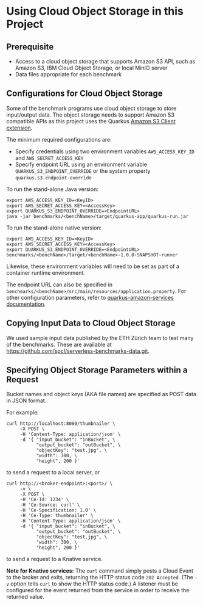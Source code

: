 # Using Cloud Object Storage in this Project

## Prerequisite

* Access to a cloud object storage that supports Amazon S3 API, such as Amazon S3,
IBM Cloud Object Storage, or local MinIO server
* Data files appropriate for each benchmark


## Configurations for Cloud Object Storage

Some of the benchmark programs use cloud object storage to store input/output data.
The object storage needs to support Amazon S3 compatible APIs as this project uses the Quarkus
[Amazon S3 Client extension](https://quarkiverse.github.io/quarkiverse-docs/quarkus-amazon-services/dev/amazon-s3.html).

The minimum required configurations are:
* Specify credentials using two environment variables `AWS_ACCESS_KEY_ID` and `AWS_SECRET_ACCESS_KEY`
* Specify endpoint URL using an environment variable `QUARKUS_S3_ENDPOINT_OVERRIDE` or
  the system property `quarkus.s3.endpoint-override`

To run the stand-alone Java version:
```shell
export AWS_ACCESS_KEY_ID=<KeyID>
export AWS_SECRET_ACCESS_KEY=<AccessKey>
export QUARKUS_S3_ENDPOINT_OVERRIDE=<EndpointURL>
java -jar benchmarks/<benchName>/target/quarkus-app/quarkus-run.jar
```

To run the stand-alone native version:
```shell
export AWS_ACCESS_KEY_ID=<KeyID>
export AWS_SECRET_ACCESS_KEY=<AccessKey>
export QUARKUS_S3_ENDPOINT_OVERRIDE=<EndpointURL>
benchmarks/<benchName>/target/<benchName>-1.0.0-SNAPSHOT-runner
```

Likewise, these environment variables will need to be set as part of a container runtime environment.

The endpoint URL can also be specified in
`benchmarks/<benchName>/src/main/resources/application.property`.
For other configuration parameters, refer to
[quarkus-amazon-services documentation](https://quarkiverse.github.io/quarkiverse-docs/quarkus-amazon-services/dev/amazon-s3.html#_configuring_s3_clients).


## Copying Input Data to Cloud Object Storage

We used sample input data published by the ETH Z&uuml;rich team to test many of the benchmarks.
These are available at https://github.com/spcl/serverless-benchmarks-data.git.


## Specifying Object Storage Parameters within a Request

Bucket names and object keys (AKA file names) are specified as POST data in JSON format.

For example:
```shell
curl http://localhost:8080/thumbnailer \
     -X POST \
     -H 'Content-Type: application/json' \
     -d '{ "input_bucket": "inBucket", \
           "output_bucket": "outBucket", \
           "objectKey": "test.jpg", \
           "width": 300, \
           "height", 200 }'
```
to send a request to a local server, or

```shell
curl http://<broker-endpoint>:<port>/ \
     -v \
     -X POST \
     -H 'Ce-Id: 1234' \
     -H 'Ce-Source: curl' \
     -H 'Ce-Specification: 1.0' \
     -H 'Ce-Type: thumbnailer' \
     -H 'Content-Type: application/json' \
     -d '{ "input_bucket": "inBucket", \
           "output_bucket": "outBucket", \
           "objectKey": "test.jpg", \
           "width": 300, \
           "height", 200 }'
```
to send a request to a Knative service.

**Note for Knative services:** The `curl` command simply posts a Cloud Event to the broker and exits,
returning the HTTP status code `202 Accepted`.
(The `-v` option tells `curl` to show the HTTP status code.)
A listener must be configured for the event returned
from the service in order to receive the returned value.
